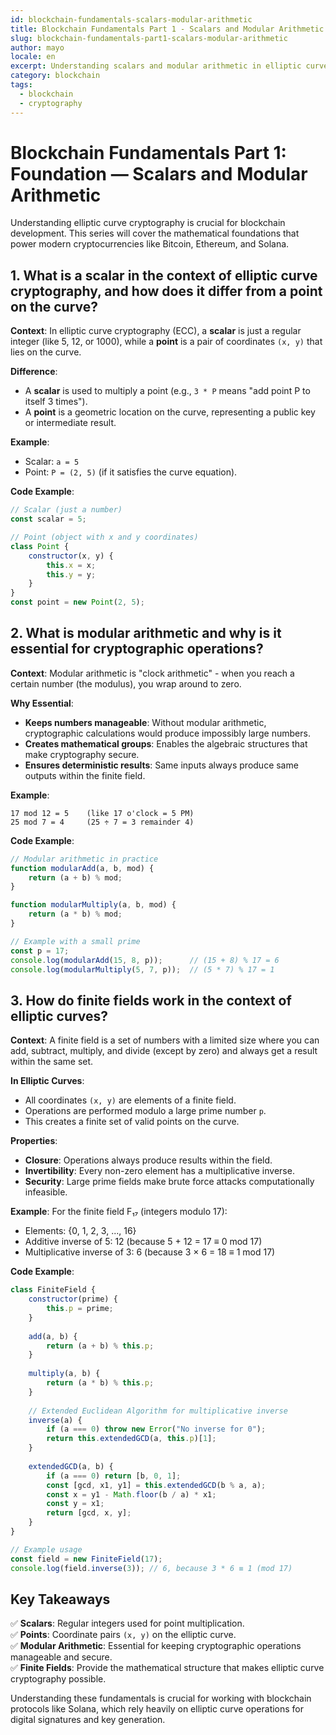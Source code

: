 ```yaml
---
id: blockchain-fundamentals-scalars-modular-arithmetic
title: Blockchain Fundamentals Part 1 - Scalars and Modular Arithmetic
slug: blockchain-fundamentals-part1-scalars-modular-arithmetic
author: mayo
locale: en
excerpt: Understanding scalars and modular arithmetic in elliptic curve cryptography
category: blockchain
tags:
  - blockchain
  - cryptography
---
```

# Blockchain Fundamentals Part 1: Foundation — Scalars and Modular Arithmetic

Understanding elliptic curve cryptography is crucial for blockchain development. This series will cover the mathematical foundations that power modern cryptocurrencies like Bitcoin, Ethereum, and Solana.

## 1. What is a scalar in the context of elliptic curve cryptography, and how does it differ from a point on the curve?

**Context**: In elliptic curve cryptography (ECC), a **scalar** is just a regular integer (like 5, 12, or 1000), while a **point** is a pair of coordinates `(x, y)` that lies on the curve.

**Difference**:
* A **scalar** is used to multiply a point (e.g., `3 * P` means "add point P to itself 3 times").
* A **point** is a geometric location on the curve, representing a public key or intermediate result.

**Example**:
* Scalar: `a = 5`
* Point: `P = (2, 5)` (if it satisfies the curve equation).

**Code Example**:
```javascript
// Scalar (just a number)
const scalar = 5;

// Point (object with x and y coordinates)
class Point {
    constructor(x, y) {
        this.x = x;
        this.y = y;
    }
}
const point = new Point(2, 5);
```

## 2. What is modular arithmetic and why is it essential for cryptographic operations?

**Context**: Modular arithmetic is "clock arithmetic" - when you reach a certain number (the modulus), you wrap around to zero.

**Why Essential**:
* **Keeps numbers manageable**: Without modular arithmetic, cryptographic calculations would produce impossibly large numbers.
* **Creates mathematical groups**: Enables the algebraic structures that make cryptography secure.
* **Ensures deterministic results**: Same inputs always produce same outputs within the finite field.

**Example**:
```
17 mod 12 = 5    (like 17 o'clock = 5 PM)
25 mod 7 = 4     (25 ÷ 7 = 3 remainder 4)
```

**Code Example**:
```javascript
// Modular arithmetic in practice
function modularAdd(a, b, mod) {
    return (a + b) % mod;
}

function modularMultiply(a, b, mod) {
    return (a * b) % mod;
}

// Example with a small prime
const p = 17;
console.log(modularAdd(15, 8, p));      // (15 + 8) % 17 = 6
console.log(modularMultiply(5, 7, p));  // (5 * 7) % 17 = 1
```

## 3. How do finite fields work in the context of elliptic curves?

**Context**: A finite field is a set of numbers with a limited size where you can add, subtract, multiply, and divide (except by zero) and always get a result within the same set.

**In Elliptic Curves**:
* All coordinates `(x, y)` are elements of a finite field.
* Operations are performed modulo a large prime number `p`.
* This creates a finite set of valid points on the curve.

**Properties**:
* **Closure**: Operations always produce results within the field.
* **Invertibility**: Every non-zero element has a multiplicative inverse.
* **Security**: Large prime fields make brute force attacks computationally infeasible.

**Example**:
For the finite field F₁₇ (integers modulo 17):
* Elements: {0, 1, 2, 3, ..., 16}
* Additive inverse of 5: 12 (because 5 + 12 = 17 ≡ 0 mod 17)
* Multiplicative inverse of 3: 6 (because 3 × 6 = 18 ≡ 1 mod 17)

**Code Example**:
```javascript
class FiniteField {
    constructor(prime) {
        this.p = prime;
    }
    
    add(a, b) {
        return (a + b) % this.p;
    }
    
    multiply(a, b) {
        return (a * b) % this.p;
    }
    
    // Extended Euclidean Algorithm for multiplicative inverse
    inverse(a) {
        if (a === 0) throw new Error("No inverse for 0");
        return this.extendedGCD(a, this.p)[1];
    }
    
    extendedGCD(a, b) {
        if (a === 0) return [b, 0, 1];
        const [gcd, x1, y1] = this.extendedGCD(b % a, a);
        const x = y1 - Math.floor(b / a) * x1;
        const y = x1;
        return [gcd, x, y];
    }
}

// Example usage
const field = new FiniteField(17);
console.log(field.inverse(3)); // 6, because 3 * 6 ≡ 1 (mod 17)
```

## Key Takeaways

✅ **Scalars**: Regular integers used for point multiplication.  
✅ **Points**: Coordinate pairs `(x, y)` on the elliptic curve.  
✅ **Modular Arithmetic**: Essential for keeping cryptographic operations manageable and secure.  
✅ **Finite Fields**: Provide the mathematical structure that makes elliptic curve cryptography possible.

Understanding these fundamentals is crucial for working with blockchain protocols like Solana, which rely heavily on elliptic curve operations for digital signatures and key generation.
